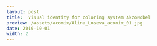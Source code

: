 ```yaml
---
layout: post
title:  Visual identity for coloring system AkzoNobel
preview: /assets/acomix/Alina_Loseva_acomix_01.jpg
date: 2010-10-01
width: 2
---
```

